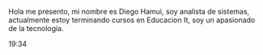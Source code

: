 Hola me presento, mi nombre es Diego Hamui, soy analista de sistemas, actualmente estoy terminando cursos en Educacion It, soy un apasionado de la tecnología. 

19:34